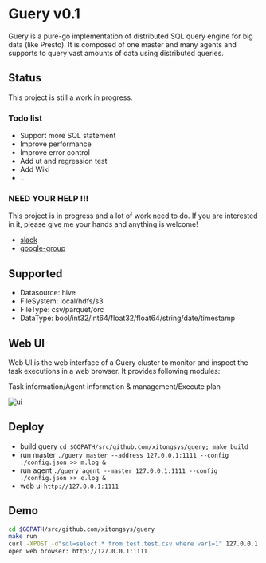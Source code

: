 # Guery v0.1
Guery is a pure-go implementation of distributed SQL query engine for big data (like Presto). It is composed of one master and many agents and supports to query vast amounts of data using distributed queries.

## Status
This project is still a work in progress.
### Todo list
* Support more SQL statement
* Improve performance
* Improve error control
* Add ut and regression test
* Add Wiki
* ...

### NEED YOUR HELP !!!
This project is in progress and a lot of work need to do. If you are interested in it, please give me your hands and anything is welcome!
* [slack](https://join.slack.com/t/guery-group/shared_invite/enQtNDA1MjM0MTA4OTYzLTljYjlmZjNkZTdiMWQ1YmNkMWNlOGQwMTA1YTg0ZTk1MTNhOWUxNzc1N2Y1MmQ4MThhNDMyZDliZWNmOTY4OGI)
* [google-group](https://groups.google.com/forum/#!forum/guery-group)

## Supported
* Datasource: hive
* FileSystem: local/hdfs/s3
* FileType: csv/parquet/orc
* DataType: bool/int32/int64/float32/float64/string/date/timestamp

## Web UI
Web UI is the web interface of a Guery cluster to monitor and inspect the task executions in a web browser.
It provides following modules:

Task information/Agent information & management/Execute plan

![ui](https://github.com/xitongsys/guery/blob/master/doc/images/ui.png)

## Deploy
* build guery `cd $GOPATH/src/github.com/xitongsys/guery; make build`
* run master `./guery master --address 127.0.0.1:1111 --config ./config.json >> m.log &`
* run agent `./guery agent --master 127.0.0.1:1111 --config ./config.json >> e.log &`
* web ui `http://127.0.0.1:1111`


## Demo
```sh
cd $GOPATH/src/github.com/xitongsys/guery
make run
curl -XPOST -d"sql=select * from test.test.csv where var1=1" 127.0.0.1:1111/query
open web browser: http://127.0.0.1:1111
```








